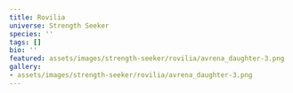 ```yaml
---
title: Rovilia
universe: Strength Seeker
species: ''
tags: []
bio: ''
featured: assets/images/strength-seeker/rovilia/avrena_daughter-3.png
gallery:
- assets/images/strength-seeker/rovilia/avrena_daughter-3.png
---
```

